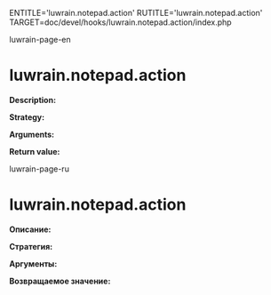 
ENTITLE='luwrain.notepad.action'
RUTITLE='luwrain.notepad.action'
TARGET=doc/devel/hooks/luwrain.notepad.action/index.php

luwrain-page-en

# luwrain.notepad.action

__Description:__

__Strategy:__

__Arguments:__

__Return value:__


luwrain-page-ru

# luwrain.notepad.action 

__Описание:__

__Стратегия:__

__Аргументы:__

__Возвращаемое значение:__

